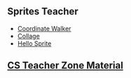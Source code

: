 ## Sprites Teacher

* [Coordinate Walker](/courses/csintro1/teacherzone/trimmed-notes/sprites/coordinate-walker)
* [Collage](/courses/csintro1/teacherzone/trimmed-notes/sprites/collage)
* [Hello Sprite](/courses/csintro1/teacherzone/trimmed-notes/sprites/hello-sprite)

## [CS Teacher Zone Material](/courses/csintro1/teacherzone/trimmed-notes/teachers)
